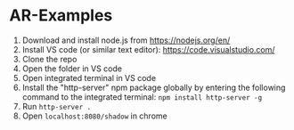 # AR-Examples

1. Download and install node.js from https://nodejs.org/en/
2. Install VS code (or similar text editor): https://code.visualstudio.com/
3. Clone the repo
4. Open the folder in VS code
5. Open integrated terminal in VS code
6. Install the "http-server" npm package globally by entering the following command to the integrated terminal: `npm install http-server -g`
7. Run `http-server .`
8. Open `localhost:8080/shadow` in chrome
